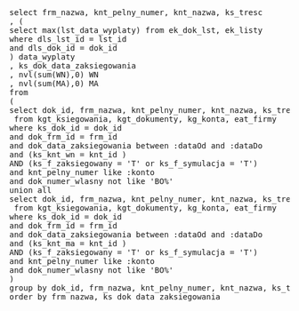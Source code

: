 <pre>
select frm_nazwa, knt_pelny_numer, knt_nazwa, ks_tresc
, (
select max(lst_data_wyplaty) from ek_dok_lst, ek_listy 
where dls_lst_id = lst_id
and dls_dok_id = dok_id
) data_wyplaty
, ks_dok_data_zaksiegowania 
, nvl(sum(WN),0) WN
, nvl(sum(MA),0) MA  
from 
(
select dok_id, frm_nazwa, knt_pelny_numer, knt_nazwa, ks_tresc, ks_dok_data_zaksiegowania , ks_kwota WN, null  MA 
 from kgt_ksiegowania, kgt_dokumenty, kg_konta, eat_firmy
where ks_dok_id = dok_id 
and dok_frm_id = frm_id
and dok_data_zaksiegowania between :dataOd and :dataDo
and (ks_knt_wn = knt_id ) 
AND (ks_f_zaksiegowany = 'T' or ks_f_symulacja = 'T') 
and knt_pelny_numer like :konto
and dok_numer_wlasny not like 'BO%'
union all 
select dok_id, frm_nazwa, knt_pelny_numer, knt_nazwa, ks_tresc, ks_dok_data_zaksiegowania , null WN, ks_kwota  MA 
 from kgt_ksiegowania, kgt_dokumenty, kg_konta, eat_firmy 
where ks_dok_id = dok_id 
and dok_frm_id = frm_id
and dok_data_zaksiegowania between :dataOd and :dataDo
and (ks_knt_ma = knt_id ) 
AND (ks_f_zaksiegowany = 'T' or ks_f_symulacja = 'T') 
and knt_pelny_numer like :konto
and dok_numer_wlasny not like 'BO%'
)
group by dok_id, frm_nazwa, knt_pelny_numer, knt_nazwa, ks_tresc, ks_dok_data_zaksiegowania
order by frm_nazwa, ks_dok_data_zaksiegowania
</pre>
